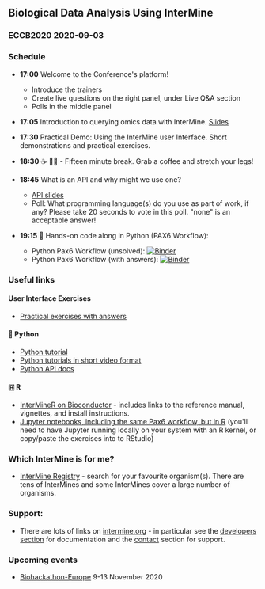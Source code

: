 ## Biological Data Analysis Using InterMine
### ECCB2020 2020-09-03

### Schedule

- **17:00** Welcome to the Conference's platform!
  - Introduce the trainers
  - Create live questions on the right panel, under Live Q&A section
  - Polls in the middle panel 
- **17:05** Introduction to querying omics data with InterMine. [Slides](Workshop_ECCBAugust_2020.pdf)
- **17:30** Practical Demo: Using the InterMine user Interface.  Short demonstrations and practical exercises.

- **18:30** ☕️ 🚶‍♀ - Fifteen minute break. Grab a coffee and stretch your legs!

- **18:45** What is an API and why might we use one?
  - [API slides](https://docs.google.com/presentation/d/1dQAuY3c1rXM77J6VDHXWBvlh5-ipoQlKIWVtOVR5Zvc/edit)
  - Poll: What programming language(s) do you use as part of work, if any? Please take 20 seconds to vote in this poll. "none" is an acceptable answer!

- **19:15** 🐍 Hands-on code along in Python (PAX6 Workflow):
  - Python Pax6 Workflow (unsolved): [![Binder](https://mybinder.org/badge_logo.svg)](https://mybinder.org/v2/gh/intermine/intermine-ws-python-docs/master?filepath=unsolved-exercises%2FWorkshop_Pax6Workflow.ipynb)
  - Python Pax6 Workflow (with answers): [![Binder](https://mybinder.org/badge_logo.svg)](https://mybinder.org/v2/gh/intermine/intermine-ws-python-docs/master?filepath=Workshop_Pax6Workflow.ipynb)

### Useful links
#### User Interface Exercises

 - [Practical exercises with answers](workshop_exercises_withAnswers_August2020.pdf)
 
#### 🐍 Python

- [Python tutorial](https://github.com/intermine/intermine-ws-python-docs)
- [Python tutorials in short video format](https://www.youtube.com/playlist?list=PLCom3brEDM9q3aZVh9Bg5IQeXw5wzR7Ep)
- [Python API docs](http://intermine.org/intermine-ws-python/intermine.html)

#### 🇷 R

- [InterMineR on Bioconductor](https://bioconductor.org/packages/release/bioc/html/InterMineR.html) - includes links to the reference manual, vignettes, and install instructions.  
- [Jupyter notebooks, including the same Pax6 workflow, but in R](https://github.com/intermine/interminer-workshop/) (you'll need to have Jupyter running locally on your system with an R kernel, or copy/paste the exercises into to RStudio)

### Which InterMine is for me?
- [InterMine Registry](http://registry.intermine.org/) - search for your favourite organism(s). There are tens of InterMines and some InterMines cover a large number of organisms.

### Support:
- There are lots of links on [intermine.org](http://intermine.org) - in particular see the [developers section](http://intermine.org/developers/) for documentation and the [contact](http://intermine.org/contact/) section for support.

### Upcoming events
 - [Biohackathon-Europe](BH2020_advert.pdf) 9-13 November 2020
